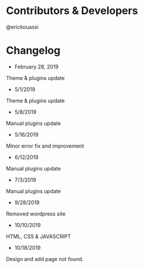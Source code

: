 # Contributors & Developers
@erickouassi

# Changelog

* February 28, 2019

Theme & plugins update

* 5/1/2019

Theme & plugins update

* 5/8/2019

Manual plugins update

* 5/16/2019

Minor error fix and improvement

* 6/12/2019

Manual plugins update

* 7/3/2019

Manual plugins update 


* 9/28/2019

Removed wordpress site

* 10/10/2019

HTML, CSS & JAVASCRIPT

* 10/18/2019

Design and add  page not found.
